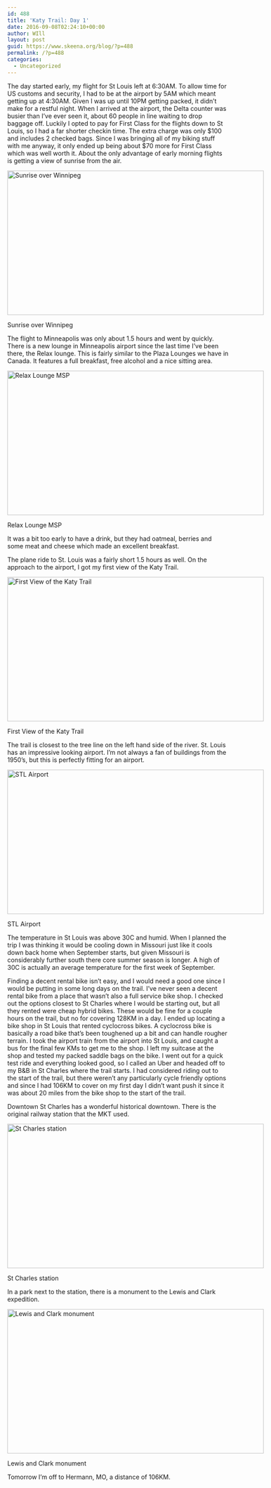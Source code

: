 ```yaml
---
id: 488
title: 'Katy Trail: Day 1'
date: 2016-09-08T02:24:10+00:00
author: WIll
layout: post
guid: https://www.skeena.org/blog/?p=488
permalink: /?p=488
categories:
  - Uncategorized
---
```

The day started early, my flight for St Louis left at 6:30AM. To allow time for US customs and security, I had to be at the airport by 5AM which meant getting up at 4:30AM. Given I was up until 10PM getting packed, it didn&#8217;t make for a restful night. When I arrived at the airport, the Delta counter was busier than I&#8217;ve ever seen it, about 60 people in line waiting to drop baggage off. Luckily I opted to pay for First Class for the flights down to St Louis, so I had a far shorter checkin time. The extra charge was only $100 and includes 2 checked bags. Since I was bringing all of my biking stuff with me anyway, it only ended up being about $70 more for First Class which was well worth it. About the only advantage of early morning flights is getting a view of sunrise from the air.

<div id="attachment_489" style="width: 594px" class="wp-caption alignnone">
  <a href="https://www.skeena.org/blog/wp-content/uploads/2016/09/20160903_064012.jpg"><img aria-describedby="caption-attachment-489" loading="lazy" class="size-large wp-image-489" src="https://www.skeena.org/blog/wp-content/uploads/2016/09/20160903_064012-1024x576.jpg" alt="Sunrise over Winnipeg" width="584" height="329" srcset="https://www.skeena.org/blog/wp-content/uploads/2016/09/20160903_064012-1024x576.jpg 1024w, https://www.skeena.org/blog/wp-content/uploads/2016/09/20160903_064012-300x169.jpg 300w, https://www.skeena.org/blog/wp-content/uploads/2016/09/20160903_064012-768x432.jpg 768w, https://www.skeena.org/blog/wp-content/uploads/2016/09/20160903_064012-500x281.jpg 500w" sizes="(max-width: 584px) 100vw, 584px" /></a>
  
  <p id="caption-attachment-489" class="wp-caption-text">
    Sunrise over Winnipeg
  </p>
</div>

The flight to Minneapolis was only about 1.5 hours and went by quickly. There is a new lounge in Minneapolis airport since the last time I&#8217;ve been there, the Relax lounge. This is fairly similar to the Plaza Lounges we have in Canada. It features a full breakfast, free alcohol and a nice sitting area.

<div id="attachment_490" style="width: 594px" class="wp-caption alignnone">
  <a href="https://www.skeena.org/blog/wp-content/uploads/2016/09/20160903_081157-2.jpg"><img aria-describedby="caption-attachment-490" loading="lazy" class="size-large wp-image-490" src="https://www.skeena.org/blog/wp-content/uploads/2016/09/20160903_081157-2-1024x576.jpg" alt="Relax Lounge MSP" width="584" height="329" srcset="https://www.skeena.org/blog/wp-content/uploads/2016/09/20160903_081157-2-1024x576.jpg 1024w, https://www.skeena.org/blog/wp-content/uploads/2016/09/20160903_081157-2-300x169.jpg 300w, https://www.skeena.org/blog/wp-content/uploads/2016/09/20160903_081157-2-768x432.jpg 768w, https://www.skeena.org/blog/wp-content/uploads/2016/09/20160903_081157-2-500x281.jpg 500w" sizes="(max-width: 584px) 100vw, 584px" /></a>
  
  <p id="caption-attachment-490" class="wp-caption-text">
    Relax Lounge MSP
  </p>
</div>

It was a bit too early to have a drink, but they had oatmeal, berries and some meat and cheese which made an excellent breakfast.

The plane ride to St. Louis was a fairly short 1.5 hours as well. On the approach to the airport, I got my first view of the Katy Trail.

<div id="attachment_491" style="width: 594px" class="wp-caption alignnone">
  <a href="https://www.skeena.org/blog/wp-content/uploads/2016/09/20160903_102652.jpg"><img aria-describedby="caption-attachment-491" loading="lazy" class="size-large wp-image-491" src="https://www.skeena.org/blog/wp-content/uploads/2016/09/20160903_102652-1024x576.jpg" alt="First View of the Katy Trail" width="584" height="329" srcset="https://www.skeena.org/blog/wp-content/uploads/2016/09/20160903_102652-1024x576.jpg 1024w, https://www.skeena.org/blog/wp-content/uploads/2016/09/20160903_102652-300x169.jpg 300w, https://www.skeena.org/blog/wp-content/uploads/2016/09/20160903_102652-768x432.jpg 768w, https://www.skeena.org/blog/wp-content/uploads/2016/09/20160903_102652-500x281.jpg 500w" sizes="(max-width: 584px) 100vw, 584px" /></a>
  
  <p id="caption-attachment-491" class="wp-caption-text">
    First View of the Katy Trail
  </p>
</div>

The trail is closest to the tree line on the left hand side of the river. St. Louis has an impressive looking airport. I&#8217;m not always a fan of buildings from the 1950&#8217;s, but this is perfectly fitting for an airport.

<div id="attachment_492" style="width: 594px" class="wp-caption alignnone">
  <a href="https://www.skeena.org/blog/wp-content/uploads/2016/09/20160903_105730.jpg"><img aria-describedby="caption-attachment-492" loading="lazy" class="size-large wp-image-492" src="https://www.skeena.org/blog/wp-content/uploads/2016/09/20160903_105730-1024x576.jpg" alt="STL Airport" width="584" height="329" srcset="https://www.skeena.org/blog/wp-content/uploads/2016/09/20160903_105730-1024x576.jpg 1024w, https://www.skeena.org/blog/wp-content/uploads/2016/09/20160903_105730-300x169.jpg 300w, https://www.skeena.org/blog/wp-content/uploads/2016/09/20160903_105730-768x432.jpg 768w, https://www.skeena.org/blog/wp-content/uploads/2016/09/20160903_105730-500x281.jpg 500w" sizes="(max-width: 584px) 100vw, 584px" /></a>
  
  <p id="caption-attachment-492" class="wp-caption-text">
    STL Airport
  </p>
</div>

The temperature in St Louis was above 30C and humid. When I planned the trip I was thinking it would be cooling down in Missouri just like it cools down back home when September starts, but given Missouri is considerably further south there core summer season is longer. A high of 30C is actually an average temperature for the first week of September.

Finding a decent rental bike isn&#8217;t easy, and I would need a good one since I would be putting in some long days on the trail. I&#8217;ve never seen a decent rental bike from a place that wasn&#8217;t also a full service bike shop. I checked out the options closest to St Charles where I would be starting out, but all they rented were cheap hybrid bikes. These would be fine for a couple hours on the trail, but no for covering 128KM in a day. I ended up locating a bike shop in St Louis that rented cyclocross bikes. A cyclocross bike is basically a road bike that&#8217;s been toughened up a bit and can handle rougher terrain. I took the airport train from the airport into St Louis, and caught a bus for the final few KMs to get me to the shop. I left my suitcase at the shop and tested my packed saddle bags on the bike. I went out for a quick test ride and everything looked good, so I called an Uber and headed off to my B&B in St Charles where the trail starts. I had considered riding out to the start of the trail, but there weren&#8217;t any particularly cycle friendly options and since I had 106KM to cover on my first day I didn&#8217;t want push it since it was about 20 miles from the bike shop to the start of the trail.

Downtown St Charles has a wonderful historical downtown. There is the original railway station that the MKT used.

<div id="attachment_493" style="width: 594px" class="wp-caption alignnone">
  <a href="https://www.skeena.org/blog/wp-content/uploads/2016/09/20160903_144553.jpg"><img aria-describedby="caption-attachment-493" loading="lazy" class="size-large wp-image-493" src="https://www.skeena.org/blog/wp-content/uploads/2016/09/20160903_144553-1024x576.jpg" alt="St Charles station" width="584" height="329" srcset="https://www.skeena.org/blog/wp-content/uploads/2016/09/20160903_144553-1024x576.jpg 1024w, https://www.skeena.org/blog/wp-content/uploads/2016/09/20160903_144553-300x169.jpg 300w, https://www.skeena.org/blog/wp-content/uploads/2016/09/20160903_144553-768x432.jpg 768w, https://www.skeena.org/blog/wp-content/uploads/2016/09/20160903_144553-500x281.jpg 500w" sizes="(max-width: 584px) 100vw, 584px" /></a>
  
  <p id="caption-attachment-493" class="wp-caption-text">
    St Charles station
  </p>
</div>

In a park next to the station, there is a monument to the Lewis and Clark expedition.

<div id="attachment_495" style="width: 594px" class="wp-caption alignnone">
  <a href="https://www.skeena.org/blog/wp-content/uploads/2016/09/20160903_145111.jpg"><img aria-describedby="caption-attachment-495" loading="lazy" class="size-large wp-image-495" src="https://www.skeena.org/blog/wp-content/uploads/2016/09/20160903_145111-1024x576.jpg" alt="Lewis and Clark monument" width="584" height="329" srcset="https://www.skeena.org/blog/wp-content/uploads/2016/09/20160903_145111-1024x576.jpg 1024w, https://www.skeena.org/blog/wp-content/uploads/2016/09/20160903_145111-300x169.jpg 300w, https://www.skeena.org/blog/wp-content/uploads/2016/09/20160903_145111-768x432.jpg 768w, https://www.skeena.org/blog/wp-content/uploads/2016/09/20160903_145111-500x281.jpg 500w" sizes="(max-width: 584px) 100vw, 584px" /></a>
  
  <p id="caption-attachment-495" class="wp-caption-text">
    Lewis and Clark monument
  </p>
</div>

Tomorrow I&#8217;m off to Hermann, MO, a distance of 106KM.